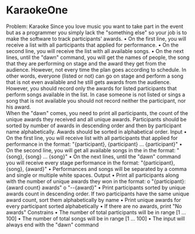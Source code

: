 # KaraokeOne

Problem:  Karaoke
Since you love music you want to take part in the event but as a programmer you simply lack the "something else" so your job is to make the software to track participants' awards.
•	On the first line, you will receive a list with all participants that applied for performance. 
•	On the second line, you will receive the list with all available songs. 
•	On the next lines, until the "dawn" command, you will get the names of people, the song that they are performing on stage and the award they get from the audience.
However, not every time the plan goes according to schedule. In other words, everyone (listed or not) can go on stage and perform a song that is not even available and he still gets awards from the audience. However, you should record only the awards for listed participants that perform songs available in the list. In case someone is not listed or sings a song that is not available you should not record neither the participant, nor his award.  
When the "dawn" comes, you need to print all participants, the count of the unique awards they received and all unique awards. Participants should be sorted by number of awards in descending order and then by participant name alphabetically. Awards should be sorted in alphabetical order.
Input
•	On the first line, you will receive list with all participants that applied for performance in the format: "{participant}, {participant} … {participant}"
•	On the second line, you will get all available songs in the in the format: "{song}, {song} … {song}"
•	On the next lines, until the "dawn" command you will receive every stage performance in the format: "{participant}, {song}, {award}" 
•	Performances and songs will be separated by a comma and single or multiple white spaces.
Output
•	Print all participants along with the number of unique awards they won in the format: 
o	"{participant}: {award count} awards"
o	"--{award}"
•	Print participants sorted by unique awards count in descending order. If two participants have the same unique award count, sort them alphabetically by name
•	Print unique awards for every participant sorted alphabetically
•	If there are no awards, print "No awards"
Constrains
•	The number of total participants will be in range [1 … 100]
•	The number of total songs will be in range [1 … 100]
•	The input will always end with the "dawn" command
